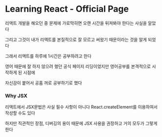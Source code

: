 # Learning React - Official Page
리액트 개발을 해오던 중 문제에 가로막히면 오랜 시간을 뒤져봐야 한다는 사실을 알았다

그리고 그것이 내가 리액트를 본질적으로 잘 모르고 써왔기 때문이라는 것을 알게 되었다

그래서 리액트를 하루에 1시간은 공부하려고 한다

영어 때문에 잘 하지 않으려 했던 공식 페이지 리딩이었지만 영어공부를 본격적으로 시작하게 된 시점에

자신감이 붙어서 공홈 꺼로 공부하기로 했다

### Why JSX
리액트에서 JSX문법은 사실 필수 사항이 아니다
React.createElement를 이용하여서 작성할 수도 있다

하지만 직관적인 장점, 디버깅의 용이 때문에 JSX 사용을 권장하고 거의 모두가 그렇게 한다

